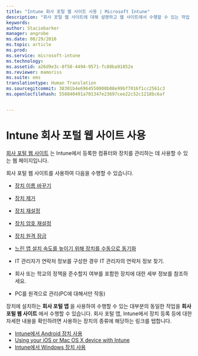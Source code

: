 ```yaml
---
title: "Intune 회사 포털 웹 사이트 사용 | Microsoft Intune"
description: "회사 포털 웹 사이트에 대해 설명하고 웹 사이트에서 수행할 수 있는 작업 단계로 연결되는 링크를 제공합니다."
keywords: 
author: Staciebarker
manager: angrobe
ms.date: 08/29/2016
ms.topic: article
ms.prod: 
ms.service: microsoft-intune
ms.technology: 
ms.assetid: a26d9e3c-8f58-4494-9571-fc88ba91852e
ms.reviewer: mamoriss
ms.suite: ems
translationtype: Human Translation
ms.sourcegitcommit: 38301b4e6964550008b08e99bf7016f1cc2561c3
ms.openlocfilehash: 558840491a701347e23697cee22c52c1218bc6af


---
```


# Intune 회사 포털 웹 사이트 사용
[회사 포털 웹 사이트](http://portal.manage.microsoft.com) 는 Intune에서 등록한 컴퓨터와 장치를 관리하는 데 사용할 수 있는 웹 페이지입니다.

회사 포털 웹 사이트를 사용하여 다음을 수행할 수 있습니다.

-   [장치 이름 바꾸기](rename-your-device-cpwebsite.md)

-   [장치 제거](remove-your-device-cpwebsite.md)

-   [장치 재설정](reset-your-device-cpwebsite.md)

-   [장치 암호 재설정](reset-your-passcode-cpwebsite.md)

-   [장치 원격 잠금](remote-lock-your-device-cpwebsite.md)

-   [느린 앱 설치 속도를 높이기 위해 장치를 수동으로 동기화](sync-your-device-manually-cpwebsite.md)

-   IT 관리자가 연락처 정보를 구성한 경우 IT 관리자의 연락처 정보 찾기.

-   회사 또는 학교의 정책을 준수할지 여부를 포함한 장치에 대한 세부 정보를 참조하세요.

-   PC를 원격으로 관리(PC에 대해서만 작동)

장치에 설치하는 **회사 포털 앱** 을 사용하여 수행할 수 있는 대부분의 동일한 작업을 **회사 포털 웹 사이트** 에서 수행할 수 있습니다. 회사 포털 앱, Intune에서 장치 등록 등에 대한 자세한 내용을 확인하려면 사용하는 장치의 종류에 해당하는 링크를 탭합니다.

- [Intune에서 Android 장치 사용](using-your-android-device-with-intune.md)
- [Using your iOS or Mac OS X device with Intune](using-your-ios-or-mac-os-x-device-with-intune.md)
- [Intune에서 Windows 장치 사용](using-your-windows-device-with-intune.md)



<!--HONumber=Aug16_HO5-->


